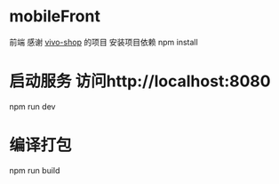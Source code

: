 # mobileFront
前端
感谢 [vivo-shop](https://github.com/Mynameisfwk/vivo-shop) 的项目
 安装项目依赖
npm install 

# 启动服务 访问http://localhost:8080
npm run dev

# 编译打包
npm run build